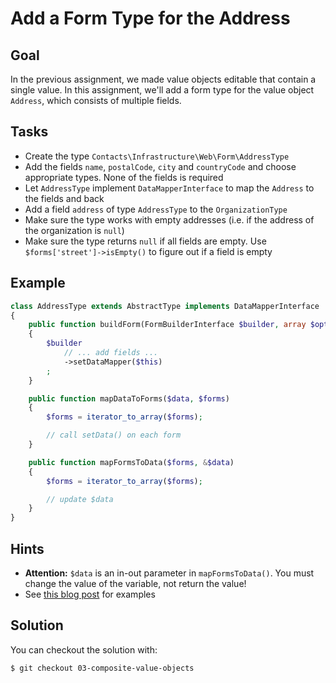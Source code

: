 Add a Form Type for the Address
===============================

Goal
----

In the previous assignment, we made value objects editable that contain a 
single value. In this assignment, we'll add a form type for the value object 
`Address`, which consists of multiple fields.

Tasks
-----

* Create the type `Contacts\Infrastructure\Web\Form\AddressType`
* Add the fields `name`, `postalCode`, `city` and `countryCode` and choose
  appropriate types. None of the fields is required
* Let `AddressType` implement `DataMapperInterface` to map the `Address` to
  the fields and back
* Add a field `address` of type `AddressType` to the `OrganizationType`
* Make sure the type works with empty addresses (i.e. if the address of the 
  organization is `null`)
* Make sure the type returns `null` if all fields are empty. Use
  `$forms['street']->isEmpty()` to figure out if a field is empty
  
Example
-------

~~~php
class AddressType extends AbstractType implements DataMapperInterface
{
    public function buildForm(FormBuilderInterface $builder, array $options)
    {
        $builder
            // ... add fields ...
            ->setDataMapper($this)
        ;
    }

    public function mapDataToForms($data, $forms)
    {
        $forms = iterator_to_array($forms);

        // call setData() on each form
    }

    public function mapFormsToData($forms, &$data)
    {
        $forms = iterator_to_array($forms);

        // update $data
    }
}

~~~

Hints
-----

* **Attention:** `$data` is an in-out parameter in `mapFormsToData()`. You must
  change the value of the variable, not return the value!
* See [this blog post](https://webmozart.io/blog/2015/09/09/value-objects-in-symfony-forms/)
  for examples

Solution
--------

You can checkout the solution with:

    $ git checkout 03-composite-value-objects
